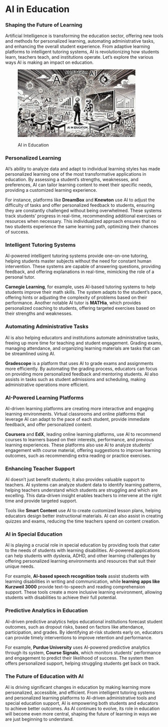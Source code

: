 # AI in Education

### Shaping the Future of Learning

Artificial Intelligence is transforming the education sector, offering new tools and methods for personalized learning, automating administrative tasks, and enhancing the overall student experience. From adaptive learning platforms to intelligent tutoring systems, AI is revolutionizing how students learn, teachers teach, and institutions operate. Let’s explore the various ways AI is making an impact on education.

<div align="left"><figure><img src="../../.gitbook/assets/image (2) (1) (1) (1) (1) (1) (1) (1) (1).png" alt="" width="375"><figcaption><p>AI in Education</p></figcaption></figure></div>

### Personalized Learning

AI’s ability to analyze data and adapt to individual learning styles has made personalized learning one of the most transformative applications in education. By assessing a student’s strengths, weaknesses, and preferences, AI can tailor learning content to meet their specific needs, providing a customized learning experience.

For instance, platforms like **DreamBox** and **Knewton** use AI to adjust the difficulty of tasks and offer personalized feedback to students, ensuring they are constantly challenged without being overwhelmed. These systems track students’ progress in real-time, recommending additional exercises or resources when necessary. This individualized approach ensures that no two students experience the same learning path, optimizing their chances of success.

### Intelligent Tutoring Systems

AI-powered intelligent tutoring systems provide one-on-one tutoring, helping students master subjects without the need for constant human intervention. These systems are capable of answering questions, providing feedback, and offering explanations in real-time, mimicking the role of a personal tutor.

**Carnegie Learning**, for example, uses AI-based tutoring systems to help students improve their math skills. The system adapts to the student’s pace, offering hints or adjusting the complexity of problems based on their performance. Another notable AI tutor is **MATHia**, which provides personalized coaching to students, offering targeted exercises based on their strengths and weaknesses.

### Automating Administrative Tasks

AI is also helping educators and institutions automate administrative tasks, freeing up more time for teaching and student engagement. Grading exams, managing attendance, and organizing learning materials are tasks that can be streamlined using AI.

**Gradescope** is a platform that uses AI to grade exams and assignments more efficiently. By automating the grading process, educators can focus on providing more personalized feedback and mentoring students. AI also assists in tasks such as student admissions and scheduling, making administrative operations more efficient.

### AI-Powered Learning Platforms

AI-driven learning platforms are creating more interactive and engaging learning environments. Virtual classrooms and online platforms that leverage AI can adapt to the pace of each student, provide immediate feedback, and offer personalized content.

**Coursera** and **EdX**, leading online learning platforms, use AI to recommend courses to learners based on their interests, performance, and previous learning experiences. These platforms also use AI to analyze students’ engagement with course material, offering suggestions to improve learning outcomes, such as recommending extra reading or practice exercises.

### Enhancing Teacher Support

AI doesn’t just benefit students; it also provides valuable support to teachers. AI systems can analyze student data to identify learning patterns, helping teachers understand which students are struggling and which are excelling. This data-driven insight enables teachers to intervene at the right time and provide targeted support.

Tools like **Smart Content** use AI to create customized lesson plans, helping educators design better instructional materials. AI can also assist in creating quizzes and exams, reducing the time teachers spend on content creation.

### AI in Special Education

AI is playing a crucial role in special education by providing tools that cater to the needs of students with learning disabilities. AI-powered applications can help students with dyslexia, ADHD, and other learning challenges by offering personalized learning environments and resources that suit their unique needs.

For example, **AI-based speech recognition tools** assist students with learning disabilities in writing and communication, while **learning** **apps like Kurzweil 3000** provide text-to-speech and reading comprehension support. These tools create a more inclusive learning environment, allowing students with disabilities to achieve their full potential.

### Predictive Analytics in Education

AI-driven predictive analytics helps educational institutions forecast student outcomes, such as dropout risks, based on factors like attendance, participation, and grades. By identifying at-risk students early on, educators can provide timely interventions to improve retention and performance.

For example, **Purdue University** uses AI-powered predictive analytics through its system, **Course Signals**, which monitors students’ performance and engagement to predict their likelihood of success. The system then offers personalized support, helping struggling students get back on track.

### The Future of Education with AI

AI is driving significant changes in education by making learning more personalized, accessible, and efficient. From intelligent tutoring systems and personalized learning platforms to AI-driven administrative tools and special education support, AI is empowering both students and educators to achieve better outcomes. As AI continues to evolve, its role in education will become even more central, shaping the future of learning in ways we are just beginning to understand.
